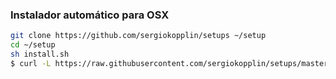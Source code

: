 ### Instalador automático para OSX

```sh
git clone https://github.com/sergiokopplin/setups ~/setup
cd ~/setup 
sh install.sh
$ curl -L https://raw.githubusercontent.com/sergiokopplin/setups/master/install.sh | sh
```
